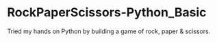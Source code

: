 # RockPaperScissors-Python_Basic
Tried my hands on Python by building a game of rock, paper &amp; scissors.
